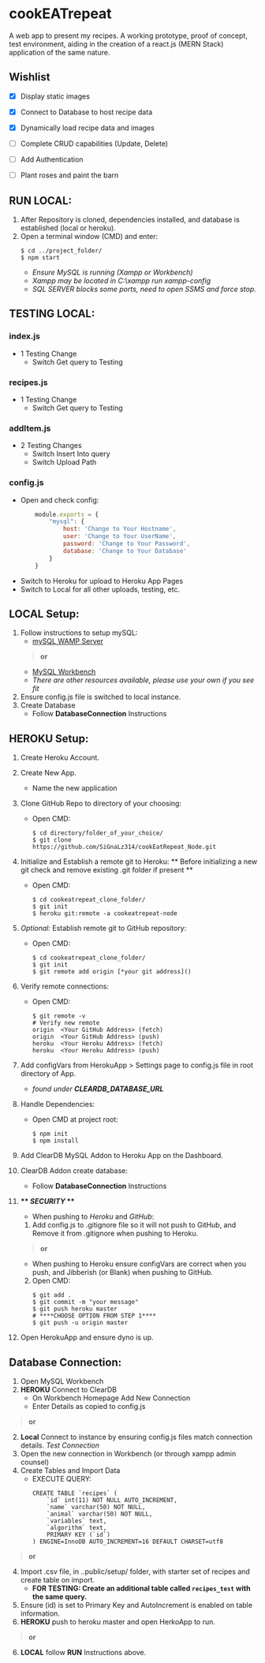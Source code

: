 # cookEATrepeat
A web app to present my recipes.
A working prototype, proof of concept, test environment, aiding in the creation of a react.js (MERN Stack) application of the same nature.


## Wishlist
- [x] Display static images
- [x] Connect to Database to host recipe data
- [x] Dynamically load recipe data and images
- [ ] Complete CRUD capabilities (Update, Delete)
- [ ] Add Authentication 
- [ ] Plant roses and paint the barn


## RUN LOCAL:
1. After Repository is cloned, dependencies installed, and database is established (local or heroku).
2. Open a terminal window (CMD) and enter:
	```
	$ cd ../project_folder/
	$ npm start
	```
	- *Ensure MySQL is running (Xampp or Workbench)*
	- *Xampp may be located in C:\xampp run xampp-config*
	- *SQL SERVER blocks some ports, need to open SSMS and force stop.*


## TESTING LOCAL:
### index.js 
- 1 Testing Change
	- Switch Get query to Testing 
### recipes.js 
- 1 Testing Change
	- Switch Get query to Testing
### addItem.js 
- 2 Testing Changes
	- Switch Insert Into query
	- Switch Upload Path


### config.js
- Open and check config:
	```javascript
		module.exports = {
			"mysql": {
				host: 'Change to Your Hostname',
				user: 'Change to Your UserName',
				password: 'Change to Your Password',
				database: 'Change to Your Database'
			}
		}
	```
- Switch to Heroku for upload to Heroku App Pages
- Switch to Local for all other uploads, testing, etc.

## LOCAL Setup:
1. Follow instructions to setup mySQL: 
	- [mySQL WAMP Server](https://www.ionos.com/digitalguide/server/tools/xampp-tutorial-create-your-own-local-test-server/) 
	> **or**
	- [MySQL Workbench](https://dev.mysql.com/doc/workbench/en/)
	- *There are other resources available, please use your own if you see fit*
2. Ensure config.js file is switched to local instance.
3. Create Database
	- Follow **DatabaseConnection** Instructions

## HEROKU Setup:
1. Create Heroku Account.
2. Create New App.
	- Name the new application
3. Clone GitHub Repo to directory of your choosing:
	- Open CMD:
		```
		$ cd directory/folder_of_your_choice/
		$ git clone https://github.com/SiGnaLz314/cookEatRepeat_Node.git
		```
4. Initialize and Establish a remote git to Heroku:
	** Before initializing a new git check and remove existing .git folder if present **
	- Open CMD:
		```
		$ cd cookeatrepeat_clone_folder/
		$ git init
		$ heroku git:remote -a cookeatrepeat-node
		```
5. *Optional:* Establish remote git to GitHub repository:
	- Open CMD:
		```
		$ cd cookeatrepeat_clone_folder/
		$ git init
		$ git remote add origin [*your git address]()
		```
6. Verify remote connections:
	- Open CMD:
		```
		$ git remote -v
		# Verify new remote
		origin  <Your GitHub Address> (fetch)
		origin  <Your GitHub Address> (push)
		heroku  <Your Heroku Address> (fetch)
		heroku  <Your Heroku Address> (push)
		```
7. Add configVars from HerokuApp > Settings page to config.js file in root directory of App.
	- *found under **CLEARDB_DATABASE_URL***
8. Handle Dependencies:
	- Open CMD at project root:
		```
		$ npm init
		$ npm install
		```
9. Add ClearDB MySQL Addon to Heroku App on the Dashboard.
10. ClearDB Addon create database:
	- Follow **DatabaseConnection** Instructions
	
11. __** *SECURITY* **__
	- When pushing to *Heroku* and *GitHub*:
	1. Add config.js to .gitignore file so it will not push to GitHub, and Remove it from .gitignore when pushing to Heroku.
	> **or**
	 - When pushing to Heroku ensure configVars are correct when you push, and Jibberish (or Blank) when pushing to GitHub.
	2. Open CMD:
		```
		$ git add .
		$ git commit -m "your message"
		$ git push heroku master
		# ****CHOOSE OPTION FROM STEP 1****
		$ git push -u origin master
		```
12. Open HerokuApp and ensure dyno is up.


	
## Database Connection:	
1. Open MySQL Workbench
2. __**HEROKU**__ Connect to ClearDB
	- On Workbench Homepage Add New Connection
	- Enter Details as copied to config.js
> **or**
2. __**Local**__ Connect to instance by ensuring config.js files match connection details.
*Test Connection*
3. Open the new connection in Workbench (or through xampp admin counsel)
4. Create Tables and Import Data
	- EXECUTE QUERY:
		```
		CREATE TABLE `recipes` (
			`id` int(11) NOT NULL AUTO_INCREMENT,
			`name` varchar(50) NOT NULL,
			`animal` varchar(50) NOT NULL,
			`variables` text,
			`algorithm` text,
			PRIMARY KEY (`id`)
		) ENGINE=InnoDB AUTO_INCREMENT=16 DEFAULT CHARSET=utf8
		```
> **or**
4. Import .csv file, in ..public/setup/ folder, with starter set of recipes and create table on import.
	- **FOR TESTING: Create an additional table called `recipes_test` with the same query.**
5. Ensure (id) is set to Primary Key and AutoIncrement is enabled on table information.
6. __**HEROKU**__ push to heroku master and open HerkoApp to run.
> **or**
6. __**LOCAL**__ follow **RUN** Instructions above.
	
